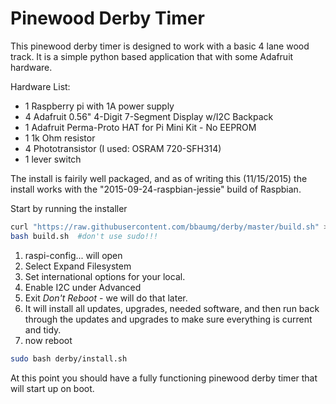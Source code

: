 # Pinewood Derby Timer
This pinewood derby timer is designed to work with a basic 4 lane wood track.  It is a simple python based application that with some Adafruit hardware.

Hardware List:
*   1 Raspberry pi with 1A power supply
*   4 Adafruit 0.56" 4-Digit 7-Segment Display w/I2C Backpack
*   1 Adafruit Perma-Proto HAT for Pi Mini Kit - No EEPROM
*   1 1k Ohm resistor
*   4 Phototransistor (I used:  OSRAM 720-SFH314)
*   1 lever switch

The install is fairily well packaged, and as of writing this (11/15/2015) the install works with the "2015-09-24-raspbian-jessie" build of Raspbian.

Start by running the installer

```bash
curl "https://raw.githubusercontent.com/bbaumg/derby/master/build.sh" > build.sh
bash build.sh  #don't use sudo!!!
```
1.  raspi-config... will open
2.  Select Expand Filesystem
3.  Set international options for your local.
4.  Enable I2C under Advanced
5.  Exit *Don't Reboot* - we will do that later.
6.  It will install all updates, upgrades, needed software, 
    and then run back through the updates and upgrades to make sure everything is current and tidy.
7.  now reboot

```bash
sudo bash derby/install.sh
```

At this point you should have a fully functioning pinewood derby timer that will start up on boot.


